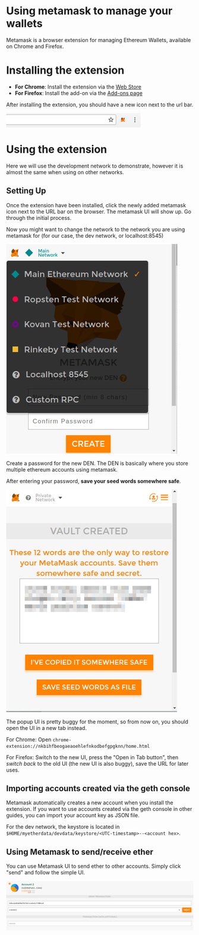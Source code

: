 # Using metamask to manage your wallets

Metamask is a browser extension for managing Ethereum Wallets, available on Chrome and Firefox.

# Installing the extension

- **For Chrome**: Install the extension via the [Web Store](https://chrome.google.com/webstore/detail/metamask/nkbihfbeogaeaoehlefnkodbefgpgknn)
- **For Firefox**: Install the add-on via the [Add-ons page](https://addons.mozilla.org/en-US/firefox/addon/ether-metamask/)

After installing the extension, you should have a new icon next to the url bar.

![Metamask Icon](./img/metamask-icon.png)

# Using the extension

Here we will use the development network to demonstrate, however it is almost the same when using on other networks.

## Setting Up

Once the extension have been installed, click the newly added metamask icon next to the URL bar on the browser. The metamask UI will show up. Go through the initial process.

Now you might want to change the network to the network you are using metamask for (for our case, the dev network, or localhost:8545)

![Change the Network](./img/change-network.png)

Create a password for the new DEN. The DEN is basically where you store multiple ethereum accounts using metamask.

After entering your password, **save your seed words somewhere safe**.

![Seed Words](./img/seed-words.png)

The popup UI is pretty buggy for the moment, so from now on, you should open the UI in a new tab instead.

For Chrome: Open `chrome-extension://nkbihfbeogaeaoehlefnkodbefgpgknn/home.html`

For Firefox: Switch to the new UI, press the "Open in Tab button", then *switch back* to the old UI (the new UI is also buggy), save the URL for later uses.

## Importing accounts created via the geth console

Metamask automatically creates a new account when you install the extension. If you want to use accounts created via the geth console in other guides, you can import your account key as JSON file.

For the dev network, the keystore is located in `$HOME/myetherdata/devdata/keystore/<UTC-timestamp>--<account hex>`.

## Using Metamask to send/receive ether

You can use Metamask UI to send ether to other accounts. Simply click "send" and follow the simple UI.

![Sending Transactions](./img/send-transaction.png)
